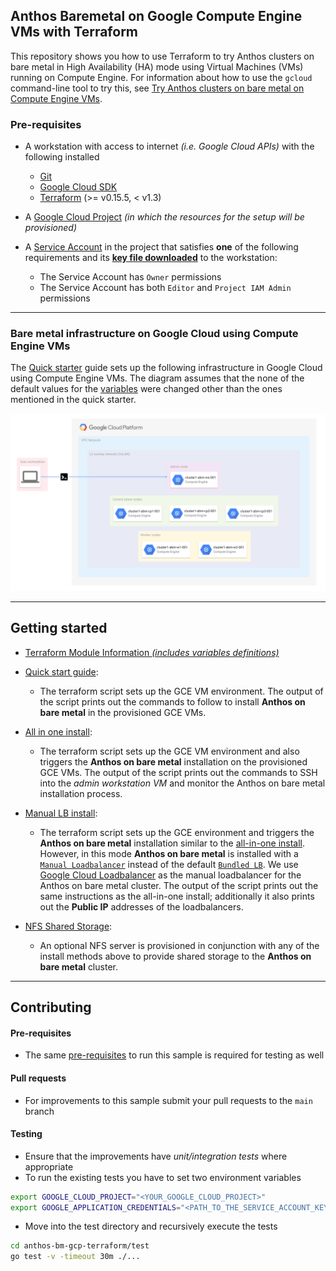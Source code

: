 
## Anthos Baremetal on Google Compute Engine VMs with Terraform

This repository shows you how to use Terraform to try Anthos clusters on bare metal in High Availability (HA) mode using Virtual Machines (VMs) running on Compute Engine. For information about how to use the `gcloud` command-line tool to try this, see [Try Anthos clusters on bare metal on Compute Engine VMs](https://cloud.google.com/anthos/clusters/docs/bare-metal/latest/try/gce-vms).

### Pre-requisites

- A workstation with access to internet _(i.e. Google Cloud APIs)_ with the following installed
  - [Git](https://www.atlassian.com/git/tutorials/install-git)
  - [Google Cloud SDK](https://cloud.google.com/sdk/docs/install)
  - [Terraform](https://learn.hashicorp.com/tutorials/terraform/install-cli) (>= v0.15.5, < v1.3)

- A [Google Cloud Project](https://console.cloud.google.com/cloud-resource-manager?_ga=2.187862184.1029435410.1614837439-1338907320.1614299892) _(in which the resources for the setup will be provisioned)_

- A [Service Account](https://cloud.google.com/iam/docs/creating-managing-service-accounts) in the project that satisfies **one** of the following requirements and its **[key file downloaded](docs/create_sa_key.md)** to the workstation:
  - The Service Account has `Owner` permissions
  - The Service Account has both `Editor` and `Project IAM Admin` permissions

---
### Bare metal infrastructure on Google Cloud using Compute Engine VMs

The [Quick starter](docs/quickstart.md) guide sets up the following infrastructure in Google Cloud using Compute Engine VMs. The diagram assumes that the none of the default values for the [variables](variables.tf) were changed other than the ones mentioned in the quick starter.

![Bare metal infrastructure on Google Cloud using Compute Engine VMs](docs/images/abm_gcp_infra.svg)

---
## Getting started

- [Terraform Module Information _(includes variables definitions)_](docs/variables.md)

- [Quick start guide](docs/quickstart.md):
    - The terraform script sets up the GCE VM environment. The output of the script prints out the commands to follow to install **Anthos on bare metal** in the provisioned GCE VMs.

- [All in one install](docs/one_click_install.md):
    - The terraform script sets up the GCE VM environment and also triggers the **Anthos on bare metal** installation on the provisioned GCE VMs. The output of the script prints out the commands to SSH into the *admin workstation VM* and monitor the Anthos on bare metal installation process.

- [Manual LB install](docs/manuallb_install.md):
    - The terraform script sets up the GCE environment and triggers the **Anthos on bare metal** installation similar to the [all-in-one install](docs/one_click_install.md). However, in this mode **Anthos on bare metal** is installed with a [`Manual Loadbalancer`](https://cloud.google.com/anthos/clusters/docs/bare-metal/latest/installing/manual-lb) instead of the default [`Bundled LB`](https://cloud.google.com/anthos/clusters/docs/bare-metal/latest/installing/bundled-lb). We use [Google Cloud Loadbalancer](https://cloud.google.com/load-balancing/docs/load-balancing-overview) as the manual loadbalancer for the Anthos on bare metal cluster. The output of the script prints out the same instructions as the all-in-one install; additionally it also prints out the **Public IP** addresses of the loadbalancers.

- [NFS Shared Storage](docs/nfs.md):
    - An optional NFS server is provisioned in conjunction with any of the install methods above to provide shared storage to the **Anthos on bare metal** cluster.

---
## Contributing

#### Pre-requisites
- The same [pre-requisites](#pre-requisites) to run this sample is required for testing as well

#### Pull requests
- For improvements to this sample submit your pull requests to the `main` branch

#### Testing
- Ensure that the improvements have _unit/integration tests_ where appropriate
- To run the existing tests you have to set two environment variables
```bash
export GOOGLE_CLOUD_PROJECT="<YOUR_GOOGLE_CLOUD_PROJECT>"
export GOOGLE_APPLICATION_CREDENTIALS="<PATH_TO_THE_SERVICE_ACCOUNT_KEY_FILE>"
```
- Move into the test directory and recursively execute the tests
```bash
cd anthos-bm-gcp-terraform/test
go test -v -timeout 30m ./...
```
